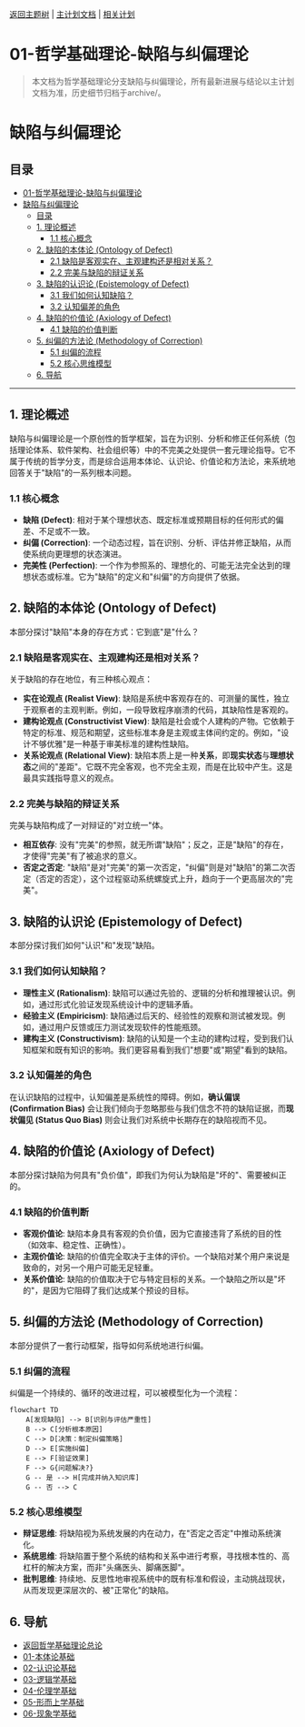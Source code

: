 [返回主题树](../00-主题树与内容索引.md) | [主计划文档](../00-形式化架构理论统一计划.md) | [相关计划](../递归合并计划.md)

# 01-哲学基础理论-缺陷与纠偏理论

> 本文档为哲学基础理论分支缺陷与纠偏理论，所有最新进展与结论以主计划文档为准，历史细节归档于archive/。

# 缺陷与纠偏理论

## 目录

- [01-哲学基础理论-缺陷与纠偏理论](#01-哲学基础理论-缺陷与纠偏理论)
- [缺陷与纠偏理论](#缺陷与纠偏理论)
  - [目录](#目录)
  - [1. 理论概述](#1-理论概述)
    - [1.1 核心概念](#11-核心概念)
  - [2. 缺陷的本体论 (Ontology of Defect)](#2-缺陷的本体论-ontology-of-defect)
    - [2.1 缺陷是客观实在、主观建构还是相对关系？](#21-缺陷是客观实在主观建构还是相对关系)
    - [2.2 完美与缺陷的辩证关系](#22-完美与缺陷的辩证关系)
  - [3. 缺陷的认识论 (Epistemology of Defect)](#3-缺陷的认识论-epistemology-of-defect)
    - [3.1 我们如何认知缺陷？](#31-我们如何认知缺陷)
    - [3.2 认知偏差的角色](#32-认知偏差的角色)
  - [4. 缺陷的价值论 (Axiology of Defect)](#4-缺陷的价值论-axiology-of-defect)
    - [4.1 缺陷的价值判断](#41-缺陷的价值判断)
  - [5. 纠偏的方法论 (Methodology of Correction)](#5-纠偏的方法论-methodology-of-correction)
    - [5.1 纠偏的流程](#51-纠偏的流程)
    - [5.2 核心思维模型](#52-核心思维模型)
  - [6. 导航](#6-导航)

---

## 1. 理论概述

缺陷与纠偏理论是一个原创性的哲学框架，旨在为识别、分析和修正任何系统（包括理论体系、软件架构、社会组织等）中的不完美之处提供一套元理论指导。它不属于传统的哲学分支，而是综合运用本体论、认识论、价值论和方法论，来系统地回答关于"缺陷"的一系列根本问题。

### 1.1 核心概念

- **缺陷 (Defect)**: 相对于某个理想状态、既定标准或预期目标的任何形式的偏差、不足或不一致。
- **纠偏 (Correction)**: 一个动态过程，旨在识别、分析、评估并修正缺陷，从而使系统向更理想的状态演进。
- **完美性 (Perfection)**: 一个作为参照系的、理想化的、可能无法完全达到的理想状态或标准。它为"缺陷"的定义和"纠偏"的方向提供了依据。

## 2. 缺陷的本体论 (Ontology of Defect)

本部分探讨"缺陷"本身的存在方式：它到底"是"什么？

### 2.1 缺陷是客观实在、主观建构还是相对关系？

关于缺陷的存在地位，有三种核心观点：

- **实在论观点 (Realist View)**: 缺陷是系统中客观存在的、可测量的属性，独立于观察者的主观判断。例如，一段导致程序崩溃的代码，其缺陷性是客观的。
- **建构论观点 (Constructivist View)**: 缺陷是社会或个人建构的产物。它依赖于特定的标准、规范和期望，这些标准本身是主观或主体间约定的。例如，"设计不够优雅"是一种基于审美标准的建构性缺陷。
- **关系论观点 (Relational View)**: 缺陷本质上是一种**关系**，即**现实状态**与**理想状态**之间的"差距"。它既不完全客观，也不完全主观，而是在比较中产生。这是最具实践指导意义的观点。

### 2.2 完美与缺陷的辩证关系

完美与缺陷构成了一对辩证的"对立统一"体。

- **相互依存**: 没有"完美"的参照，就无所谓"缺陷"；反之，正是"缺陷"的存在，才使得"完美"有了被追求的意义。
- **否定之否定**: "缺陷"是对"完美"的第一次否定，"纠偏"则是对"缺陷"的第二次否定（否定的否定），这个过程驱动系统螺旋式上升，趋向于一个更高层次的"完美"。

## 3. 缺陷的认识论 (Epistemology of Defect)

本部分探讨我们如何"认识"和"发现"缺陷。

### 3.1 我们如何认知缺陷？

- **理性主义 (Rationalism)**: 缺陷可以通过先验的、逻辑的分析和推理被认识。例如，通过形式化验证发现系统设计中的逻辑矛盾。
- **经验主义 (Empiricism)**: 缺陷通过后天的、经验性的观察和测试被发现。例如，通过用户反馈或压力测试发现软件的性能瓶颈。
- **建构主义 (Constructivism)**: 缺陷的认知是一个主动的建构过程，受到我们认知框架和既有知识的影响。我们更容易看到我们"想要"或"期望"看到的缺陷。

### 3.2 认知偏差的角色

在认识缺陷的过程中，认知偏差是系统性的障碍。例如，**确认偏误 (Confirmation Bias)** 会让我们倾向于忽略那些与我们信念不符的缺陷证据，而**现状偏见 (Status Quo Bias)** 则会让我们对系统中长期存在的缺陷视而不见。

## 4. 缺陷的价值论 (Axiology of Defect)

本部分探讨缺陷为何具有"负价值"，即我们为何认为缺陷是"坏的"、需要被纠正的。

### 4.1 缺陷的价值判断

- **客观价值论**: 缺陷本身具有客观的负价值，因为它直接违背了系统的目的性（如效率、稳定性、正确性）。
- **主观价值论**: 缺陷的价值完全取决于主体的评价。一个缺陷对某个用户来说是致命的，对另一个用户可能无足轻重。
- **关系价值论**: 缺陷的价值取决于它与特定目标的关系。一个缺陷之所以是"坏的"，是因为它阻碍了我们达成某个预设的目标。

## 5. 纠偏的方法论 (Methodology of Correction)

本部分提供了一套行动框架，指导如何系统地进行纠偏。

### 5.1 纠偏的流程

纠偏是一个持续的、循环的改进过程，可以被模型化为一个流程：

```mermaid
flowchart TD
    A[发现缺陷] --> B[识别与评估严重性]
    B --> C[分析根本原因]
    C --> D[决策：制定纠偏策略]
    D --> E[实施纠偏]
    E --> F[验证效果]
    F --> G{问题解决?}
    G -- 是 --> H[完成并纳入知识库]
    G -- 否 --> C
```

### 5.2 核心思维模型

- **辩证思维**: 将缺陷视为系统发展的内在动力，在"否定之否定"中推动系统演化。
- **系统思维**: 将缺陷置于整个系统的结构和关系中进行考察，寻找根本性的、高杠杆的解决方案，而非"头痛医头、脚痛医脚"。
- **批判思维**: 持续地、反思性地审视系统中的既有标准和假设，主动挑战现状，从而发现更深层次的、被"正常化"的缺陷。

## 6. 导航

- [返回哲学基础理论总论](00-哲学基础理论总论.md)
- [01-本体论基础](01-本体论基础.md)
- [02-认识论基础](02-认识论基础.md)
- [03-逻辑学基础](03-逻辑学基础.md)
- [04-伦理学基础](04-伦理学基础.md)
- [05-形而上学基础](05-形而上学基础.md)
- [06-现象学基础](06-现象学基础.md)
